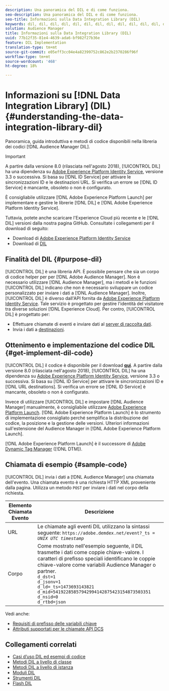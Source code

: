 ```yaml
---
description: Una panoramica del DIL e di come funziona.
seo-description: Una panoramica del DIL e di come funziona.
seo-title: Informazioni sulla Data Integration Library (DIL)
keywords: dil, dil, dil, dil, dil, dil, dil, dil, dil, dil, dil, dil, dil, dil, dil, dil, dil, dil, dil, dil, dil, dil, dil, dil, dil, dil, dil, dil, dil, dil, dil, dil, dil, dil,
solution: Audience Manager
title: Informazioni sulla Data Integration Library (DIL)
uuid: 77b12f35-81e4-4639-ada6-bf982f27b36e
feature: DIL Implementation
translation-type: tm+mt
source-git-commit: e05eff3cc04e4a82399752c862e2b2370286f96f
workflow-type: tm+mt
source-wordcount: '468'
ht-degree: 18%

---
```



# Informazioni su [!DNL Data Integration Library] (DIL){#understanding-the-data-integration-library-dil}

Panoramica, guida introduttiva e metodi di codice disponibili nella libreria dei codici [!DNL Audience Manager DIL].

>[!IMPORTANT]
>
>A partire dalla versione 8.0 (rilasciata nell&#39;agosto 2018), [!UICONTROL DIL] ha una dipendenza su [Adobe Experience Platform Identity Service](https://docs.adobe.com/content/help/it-IT/id-service/using/home.html), versione 3.3 o successiva. Si basa su [!DNL ID Service] per attivare le sincronizzazioni ID e le destinazioni URL. Si verifica un errore se [!DNL ID Service] è mancante, obsoleto o non è configurato.
>
>È consigliabile utilizzare [!DNL Adobe Experience Platform Launch] per implementare e gestire le librerie [!DNL DIL] e [!DNL Adobe Experience Platform Identity Service].

Tuttavia, potete anche scaricare l&#39;Experience Cloud  più recente e le [!DNL DIL] versioni dalla nostra pagina GitHub. Consultate i collegamenti per il download di seguito:

* Download di [Adobe Experience Platform Identity Service](https://github.com/Adobe-Marketing-Cloud/id-service/releases)
* Download di [DIL](https://github.com/Adobe-Marketing-Cloud/dil/releases)

## Finalità del DIL {#purpose-dil}

[!UICONTROL DIL] è una libreria API. È possibile pensare che sia un corpo di codice helper per per [!DNL Adobe Audience Manager]. Non è necessario utilizzare [!DNL Audience Manager], ma i metodi e le funzioni [!UICONTROL DIL] indicano che non è necessario sviluppare un codice personalizzato per inviare i dati a [!DNL Audience Manager]. Inoltre, [!UICONTROL DIL] è diverso dall&#39;API fornita da [Adobe Experience Platform Identity Service](https://docs.adobe.com/content/help/en/id-service/using/home.html). Tale servizio è progettato per gestire l&#39;identità del visitatore tra diverse soluzioni [!DNL Experience Cloud]. Per contro, [!UICONTROL DIL] è progettato per:

* Effettuare chiamate di eventi e inviare dati al [server di raccolta dati](../reference/system-components/components-data-collection.md).
* Invia i dati a [destinazioni](../features/destinations/destinations.md).

## Ottenimento e implementazione del codice DIL {#get-implement-dil-code}

[!UICONTROL DIL] il codice è disponibile per il download  **[qui](https://github.com/Adobe-Marketing-Cloud/dil/releases)**. A partire dalla versione 8.0 (rilasciata nell&#39;agosto 2018), [!UICONTROL DIL] ha una dipendenza su [Adobe Experience Platform Identity Service](https://docs.adobe.com/content/help/en/id-service/using/home.html), versione 3.3 o successiva. Si basa su [!DNL ID Service] per attivare le sincronizzazioni ID e [!DNL URL destinations]. Si verifica un errore se [!DNL ID Service] è mancante, obsoleto o non è configurato.

Invece di utilizzare [!UICONTROL DIL] e impostare [!DNL Audience Manager] manualmente, è consigliabile utilizzare [ Adobe Experience Platform Launch](https://docs.adobelaunch.com/). [!DNL Adobe Experience Platform Launch] è lo strumento di implementazione consigliato perché semplifica la distribuzione del codice, la posizione e la gestione delle versioni. Ulteriori informazioni sull&#39;estensione del Audience Manager [](https://docs.adobelaunch.com/extension-reference/web/adobe-audience-manager-extension) in [!DNL Adobe Experience Platform Launch].

[!DNL Adobe Experience Platform Launch] è il successore di  [ Adobe Dynamic Tag Manager](https://docs.adobe.com/content/help/en/dtm/using/c-overview.html) ([!DNL DTM]).

## Chiamata di esempio {#sample-code}

[!UICONTROL DIL] invia i dati a  [!DNL Audience Manager] una chiamata dell&#39;evento. Una chiamata evento è una richiesta HTTP XML proveniente dalla pagina. Utilizza un metodo `POST` per inviare i dati nel corpo della richiesta.

| Elemento Chiamata Evento | Descrizione |
|--- |--- |
| URL | Le chiamate agli eventi DIL utilizzano la sintassi seguente: `https://adobe.demdex.net/event?_ts =` *`UNIX UTC timestamp`* |
| Corpo | Come mostrato nell&#39;esempio seguente, il DIL trasmette i dati come coppie chiave-valore. I caratteri di prefisso speciali identificano le coppie chiave-valore come variabili  Audience Manager o partner.<br>`d_dst=1`<br>`d_jsonv=1`<br>`d_ld=_ts=1473693143821`<br>`d_mid=54192285857942994142875423154873503351`<br>`d_nsid=0`<br>`d_rtbd=json`<br> |

Vedi anche:
* [Requisiti di prefisso delle variabili chiave](../features/traits/trait-variable-prefixes.md)
* [Attributi supportati per le chiamate API DCS](../api/dcs-intro/dcs-api-reference/dcs-keys.md)

## Collegamenti correlati

* [Casi d’uso DIL ed esempi di codice](/help/using/dil/dil-use-cases.md)
* [Metodi DIL a livello di classe ](/help/using/dil/dil-class-overview/dil-start.md)
* [Metodi DIL a livello di istanza](/help/using/dil/dil-instance-methods.md)
* [Moduli DIL](/help/using/dil/dil-modules.md)
* [Strumenti DIL](/help/using/dil/dil-tools.md)
* [Flash DIL](/help/using/dil/dil-flash.md)